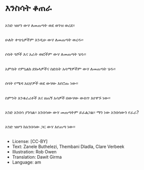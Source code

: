 # እንስሳት ቆጠራ

##
አንድ ዝሆን ውሃ ለመጠጣት ወደ ወንዝ ወረደ፡፡

##
ሁለት ቀጭኔዎችም እንዲሁ ውሃ ለመጠጣት ወረዱ፡፡

##
ሶስት ጎሾች እና አራት ወፎችም ውሃ ለመጠጣት ሄዱ፡፡

##
አምስት የምኒልክ ድኩላዎችና ስድስት አሳማዎችም ውሃ ለመጠጣት ሄዱ፡፡

##
ሰባት የሜዳ አህያዎች ወደ ውሃው እየሮጡ ነው፡፡

##
ስምንት እንቁራሪቶች እና ዘጠኝ አሳዎች በውሃው ውስጥ እየዋኙ ነው፡፡

##
አንድ አንበሳ ያገሳል፡፡ አንበሳው ውሃ መጠጣትም ይፈልጋል፡፡ ማን ነው አንበሳውን የፈራ?

##
አንድ ዝሆን ከአንበሳው ጋር ውሃ እየጠጣ ነው፡፡

##
* License: [CC-BY]
* Text: Zanele Buthelezi, Thembani Dladla, Clare Verbeek
* Illustration: Rob Owen
* Translation: Dawit Girma
* Language: am
